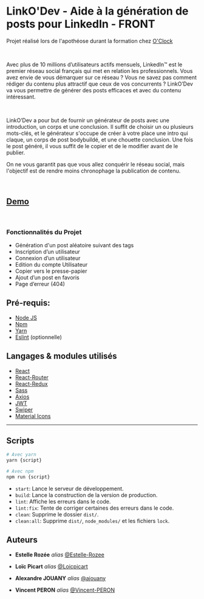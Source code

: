 # LinkO'Dev  - Aide à la génération de posts pour LinkedIn - FRONT

Projet réalisé lors de l'apothéose durant la formation chez [O'Clock](https://oclock.io/)
<p>&nbsp;</p>
Avec plus de 10 millions d’utilisateurs actifs mensuels, LinkedIn™ est le premier réseau social français qui met en relation les professionnels. Vous avez envie de vous démarquer sur ce réseau ? Vous ne savez pas comment rédiger du contenu plus attractif que ceux de vos concurrents ? LinkO’Dev va vous permettre de générer des posts efficaces et avec du contenu intéressant.

<p>&nbsp;</p>

LinkO’Dev a pour but de fournir un générateur de posts avec une introduction, un corps et une conclusion. Il suffit de choisir un ou plusieurs mots-clés, et le générateur s'occupe de créer à votre place une intro qui claque, un corps de post bodybuildé, et une chouette conclusion. 
Une fois le post généré, il vous suffit de le copier et de le modifier avant de le publier.

On ne vous garantit pas que vous allez conquérir le réseau social, mais l'objectif est de rendre moins chronophage la publication de contenu.
<p>&nbsp;</p>

## [Demo](https://linkodev.cyber-one.fr/)
<p>&nbsp;</p>

### Fonctionnalités du Projet

- Génération d'un post aléatoire suivant des tags
- Inscription d’un utilisateur
- Connexion d’un utilisateur
- Edition du compte Utilisateur
- Copier vers le presse-papier
- Ajout d’un post en favoris
- Page d’erreur (404)


## Pré-requis:

- [Node JS](https://nodejs.org/en/)
- [Npm](https://www.npmjs.com/)
- [Yarn](https://yarnpkg.com/)
- [Eslint](https://eslint.org/) (optionnelle)

## Langages & modules utilisés 

- [React](https://fr.reactjs.org/)
- [React-Router](https://reactrouter.com/en/main)
- [React-Redux](https://react-redux.js.org/)
- [Sass](https://sass-lang.com/)
- [Axios](https://axios-http.com/)
- [JWT](https://jwt.io/)
- [Swiper](https://swiperjs.com/)
- [Material Icons](https://mui.com/material-ui/material-icons/)

---

Scripts
-------

```sh
# Avec yarn
yarn {script}

# Avec npm
npm run {script}
```

- `start`: Lance le serveur de développement.
- `build`: Lance la construction de la version de production.
- `lint`: Affiche les erreurs dans le code.
- `lint:fix`: Tente de corriger certaines des erreurs dans le code.
- `clean`: Supprime le dossier `dist/`.
- `clean:all`: Supprime `dist/`, `node_modules/` et les fichiers `lock`.


## Auteurs

* **Estelle Rozée** _alias_ [@Estelle-Rozee](https://github.com/Estelle-Rozee)

* **Loïc Picart** _alias_ [@Loicpicart](https://github.com/Loicpicart)

* **Alexandre JOUANY** _alias_ [@ajouany ](https://github.com/ajouany)

* **Vincent PERON** _alias_ [@Vincent-PERON ](https://github.com/Vincent-PERON)
